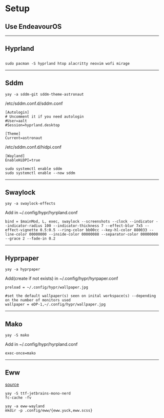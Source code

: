# Setup
## Use EndeavourOS

---
## Hyprland
## 
```
sudo pacman -S hyprland htop alacritty neovim wofi mirage
```

---
## Sddm

```
yay -a sddm-git sddm-theme-astronaut
```

/etc/sddm.conf.d/sddm.conf
```
[Autologin]
# Uncomment it if you need autologin
#User=aalt
#Session=hyprland.desktop

[Theme]
Current=astronaut
```
/etc/sddm.conf.d/hidpi.conf
```
[Wayland]
EnableHiDPI=true
```

```
sudo systemctl enable sddm
sudo systemctl enable --now sddm
```

---
## Swaylock
```
yay -a swaylock-effects
```
Add in ~/.config/hypr/hyrpland.conf
```
bind = $mainMod, L, exec, swaylock --screenshots --clock --indicator --indicator-radius 100 --indicator-thickness 7 --effect-blur 7x5 --effect-vignette 0.5:0.5 --ring-color bb00cc --key-hl-color 880033 --line-color 00000000 --inside-color 00000088 --separator-color 00000000 --grace 2 --fade-in 0.2
```

---
## Hyprpaper
```
yay -a hyprpaper 
```
Add(create if not exists) in ~/.config/hypr/hyrpaper.conf
```
preload = ~/.config/hypr/wallpaper.jpg

#set the default wallpaper(s) seen on inital workspace(s) --depending on the number of monitors used
wallpaper = eDP-1,~/.config/hypr/wallpaper.jpg
```

---
## Mako
```
yay -S mako
```
Add in ~/.config/hypr/hyrpland.conf
```
exec-once=mako
```
---
## Eww
[source](https://github.com/elkowar/eww)

```
yay -S ttf-jetbrains-mono-nerd
fc-cache -fv
```

```
yay -a eww-wayland
mkdir -p .config/eww/{eww.yuck,eww.scss}
```
